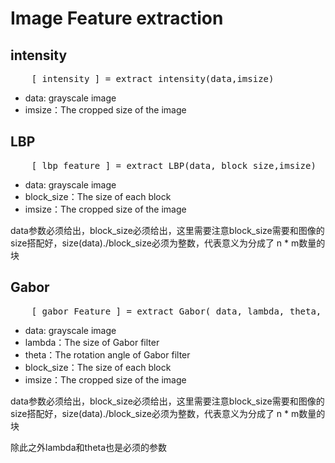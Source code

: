 <!--
 * @Author: LttGenius 330470351@qq.com
 * @Date: 2022-11-03 00:34:39
 * @LastEditors: LttGenius 330470351@qq.com
 * @LastEditTime: 2022-11-03 01:10:57
 * @Description: 
 * 
 * Copyright (c) 2022 by LttGenius 330470351@qq.com, All Rights Reserved. 
-->
# Image Feature extraction

## intensity
<pre class="matlab-code">
    [ intensity ] = extract_intensity(data,imsize)
</pre>
- data: grayscale image
- imsize：The cropped size of the image

## LBP
<pre class="matlab-code">
    [ lbp_feature ] = extract_LBP(data, block_size,imsize)
</pre>
- data: grayscale image
- block_size：The size of each block
- imsize：The cropped size  of the image  
  
data参数必须给出，block_size必须给出，这里需要注意block_size需要和图像的size搭配好，size(data)./block_size必须为整数，代表意义为分成了 n * m数量的块  
  

## Gabor
<pre class="matlab-code">
    [ gabor_Feature ] = extract_Gabor( data, lambda, theta, block_size, imsize )
</pre>
- data: grayscale image
- lambda：The size of Gabor filter
- theta：The rotation angle of Gabor filter
- block_size：The size of each block
- imsize：The cropped size  of the image  

 data参数必须给出，block_size必须给出，这里需要注意block_size需要和图像的size搭配好，size(data)./block_size必须为整数，代表意义为分成了 n * m数量的块    
   
除此之外lambda和theta也是必须的参数
